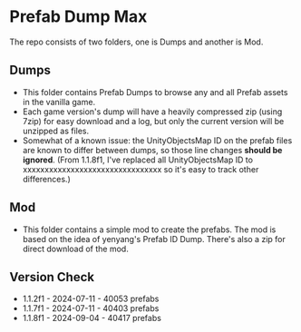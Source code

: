 # Prefab Dump Max
The repo consists of two folders, one is Dumps and another is Mod.

## Dumps
* This folder contains Prefab Dumps to browse any and all Prefab assets in the vanilla game.
* Each game version's dump will have a heavily compressed zip (using 7zip) for easy download and a log, but only the current version will be unzipped as files.
* Somewhat of a known issue: the UnityObjectsMap ID on the prefab files are known to differ between dumps, so those line changes **should be ignored**. (From 1.1.8f1, I've replaced all UnityObjectsMap ID to xxxxxxxxxxxxxxxxxxxxxxxxxxxxxxxx so it's easy to track other differences.)

## Mod
* This folder contains a simple mod to create the prefabs. The mod is based on the idea of yenyang's Prefab ID Dump. There's also a zip for direct download of the mod.

## Version Check
* 1.1.2f1 - 2024-07-11 - 40053 prefabs
* 1.1.7f1 - 2024-07-11 - 40403 prefabs
* 1.1.8f1 - 2024-09-04 - 40417 prefabs